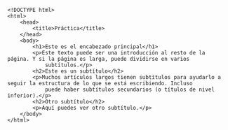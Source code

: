 <code>
&lt;!DOCTYPE html&gt;
&lt;html&gt;
    &lt;head&gt;
        &lt;title&gt;Práctica&lt;/title&gt;
    &lt;/head&gt;
    &lt;body&gt;
        &lt;h1&gt;Este es el encabezado principal&lt;/h1&gt;
        &lt;p&gt;Este texto puede ser una introducción al resto de la página. Y si la página es larga, puede dividirse en varios
            subtítulos.&lt;/p&gt;
        &lt;h2&gt;Este es un subtítulo&lt;/h2&gt;
        &lt;p&gt;Muchos artículos largos tienen subtítulos para ayudarlo a seguir la estructura de lo que se está escribiendo. Incluso
            puede haber subtítulos secundarios (o títulos de nivel inferior).&lt;/p&gt;
        &lt;h2&gt;Otro subtítulo&lt;/h2&gt;
        &lt;p&gt;Aquí puedes ver otro subtítulo.&lt;/p&gt;
    &lt;/body&gt;
&lt;/html&gt;
</code>